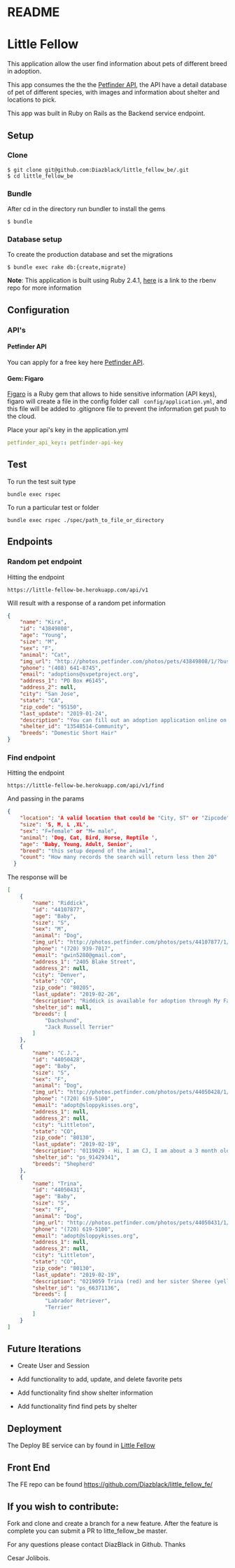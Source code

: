 # README
# Little Fellow

This application allow the user find information about pets of different breed in adoption.

This app consumes the the the [Petfinder API](https://www.petfinder.com/developers/api-docs), the API have a detail database of pet of different species, with images and information about shelter and locations to pick.



This app was built in Ruby on Rails as the Backend service endpoint.


## Setup

### Clone

```
$ git clone git@github.com:Diazblack/little_fellow_be/.git
$ cd little_fellow_be
```

### Bundle
After cd in the directory run bundler to install the gems

```
$ bundle
```

### Database setup

To create the production database and set the migrations

```
$ bundle exec rake db:{create,migrate}
```

__Note__: This application is built using Ruby 2.4.1, [here](https://github.com/rbenv/rbenv) is a link to the rbenv repo for more information

## Configuration

### API's

#### Petfinder API
You can apply for a free key here [Petfinder API](https://www.petfinder.com/developers/api-docs).


#### Gem: Figaro

[Figaro](https://github.com/laserlemon/figaro) is a Ruby gem that allows to hide sensitive information (API keys), figaro will create a file in the config folder call ``` config/application.yml```, and this file will be added to .gitignore file to prevent the information get push to the cloud.

Place your api's key in the application.yml

````yml
petfinder_api_key:: petfinder-api-key

````
## Test

To run the test suit type

```
bundle exec rspec
```

To run a particular test or folder

```
bundle exec rspec ./spec/path_to_file_or_directory
```

## Endpoints

### Random pet endpoint

Hitting the endpoint

```
https://little-fellow-be.herokuapp.com/api/v1
```
Will result with a response of a random pet information

```json
{
    "name": "Kira",
    "id": "43849808",
    "age": "Young",
    "size": "M",
    "sex": "F",
    "animal": "Cat",
    "img_url": "http://photos.petfinder.com/photos/pets/43849808/1/?bust=1549433381&width=500&-x.jpg",
    "phone": "(408) 641-8745",
    "email": "adoptions@svpetproject.org",
    "address_1": "PO Box #6145",
    "address_2": null,
    "city": "San Jose",
    "state": "CA",
    "zip_code": "95150",
    "last_update": "2019-01-24",
    "description": "You can fill out an adoption application online on our official website.Kira is a smart, sassy little girl who once was living off scraps behind a restaurant. This bright eye babe is sociable and constantly looking for her next adventures. She would like a home that will give her lots of attentions and toys to keep her active mind busy. Kira is loveable and cuddly so take this opportunity to make this purr-ball yours today!\n\nPrior to adoption, all kittens are spayed/neutered, tested for FIV/FELV, vaccinated and microchipped. All our kittens are litter box trained.\n\nAdoption fees for cats/kittens:\n\nhttp://www.svpetproject.org/info/adoption\n\nStay up-to-date on what our kittens are up to by following us on Facebook!\n\nhttps://www.facebook.com/svpetproject",
    "shelter_id": "13548514-Community",
    "breeds": "Domestic Short Hair"
}

```

### Find endpoint

Hitting the endpoint

```
https://little-fellow-be.herokuapp.com/api/v1/find
```

And passing in the params

```json
{
    "location": 'A valid location that could be "City, ST" or "Zipcode"',
    "size": 'S, M, L ,XL',
    "sex": "F=female" or "M= male",
    "animal": 'Dog, Cat, Bird, Horse, Reptile ',
    "age": 'Baby, Young, Adult, Senior',
    "breed": "this setup depend of the animal",
    "count": "How many records the search will return less then 20"
  }
```

The response will be

```json
[
    {
        "name": "Riddick",
        "id": "44107877",
        "age": "Baby",
        "size": "S",
        "sex": "M",
        "animal": "Dog",
        "img_url": "http://photos.petfinder.com/photos/pets/44107877/1/?bust=1551224315&width=500&-x.jpg",
        "phone": "(720) 939-7017",
        "email": "gwin5280@gmail.com",
        "address_1": "2405 Blake Street",
        "address_2": null,
        "city": "Denver",
        "state": "CO",
        "zip_code": "80205",
        "last_update": "2019-02-26",
        "description": "Riddick is available for adoption through My Fairy Dawg Mother Rescue. Please visit our website at www.dogrescuecolorado.org for more information about Riddick and how to adopt him.",
        "shelter_id": null,
        "breeds": [
            "Dachshund",
            "Jack Russell Terrier"
        ]
    },
    {
        "name": "C.J.",
        "id": "44050428",
        "age": "Baby",
        "size": "S",
        "sex": "F",
        "animal": "Dog",
        "img_url": "http://photos.petfinder.com/photos/pets/44050428/1/?bust=1551245694&width=500&-x.jpg",
        "phone": "(720) 619-5100",
        "email": "adopt@sloppykisses.org",
        "address_1": null,
        "address_2": null,
        "city": "Littleton",
        "state": "CO",
        "zip_code": "80130",
        "last_update": "2019-02-19",
        "description": "0119029 - Hi, I am CJ, I am about a 3 month old spayed puppy. We have no idea what I am mixed with. I currently weigh about 14 pounds. I get nervous if my humans try and pick me up. Once I am being held or lying next to them on the couch, I am not so nervous. I love playing and cuddling with my foster siblings. I have not had an accident in the house in over a week. I like going for walks and am learning how to walk on a leash. If you are willing to give me time to get comfortable around you, please fill out and application at www.SloppyKisses.org/adoptions",
        "shelter_id": "ps_91429341",
        "breeds": "Shepherd"
    },
    {
        "name": "Trina",
        "id": "44050431",
        "age": "Baby",
        "size": "S",
        "sex": "F",
        "animal": "Dog",
        "img_url": "http://photos.petfinder.com/photos/pets/44050431/1/?bust=1551245703&width=500&-x.jpg",
        "phone": "(720) 619-5100",
        "email": "adopt@sloppykisses.org",
        "address_1": null,
        "address_2": null,
        "city": "Littleton",
        "state": "CO",
        "zip_code": "80130",
        "last_update": "2019-02-19",
        "description": "0219059 Trina (red) and her sister Sheree (yellow) are ready for their forever homes! They will be on the smaller side for a lab mix. They can be a bit shy for the first minute or so but after a couple of treats they will be your best friend!",
        "shelter_id": "ps_66371136",
        "breeds": [
            "Labrador Retriever",
            "Terrier"
        ]
    }
]

```
## Future Iterations

* Create User and Session

* Add functionality to add, update, and delete favorite pets

* Add functionality find show shelter information

* Add functionality find find pets by shelter


## Deployment

The Deploy BE service can by found in [Little Fellow](https://little-fellow-be.herokuapp.com/)

## Front End

The FE repo can be found https://github.com/Diazblack/little_fellow_fe/

## If you wish to contribute:

Fork and clone and create a branch for a new feature. After the feature is complete you can submit a PR to litte_fellow_be master.

For any questions please contact DiazBlack in Github. Thanks

Cesar Jolibois.
